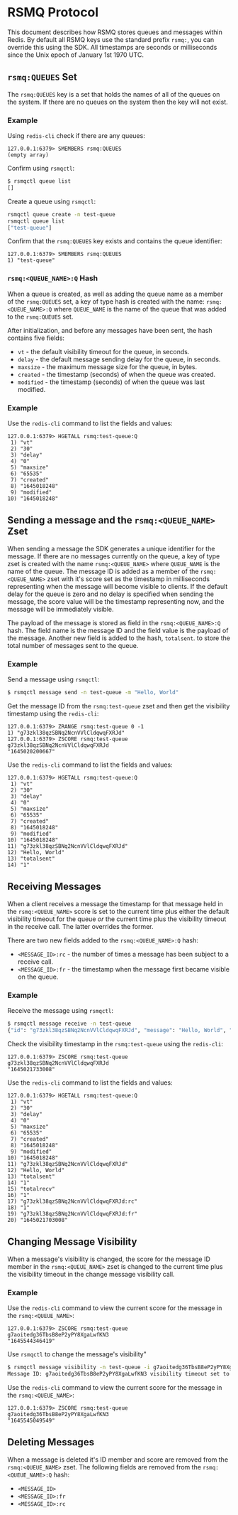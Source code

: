 # RSMQ Protocol
This document describes how RSMQ stores queues and messages within Redis.  By default all RSMQ keys use the standard prefix `rsmq:`, you can override this using the SDK.  All timestamps are seconds or milliseconds since the Unix epoch of January 1st 1970 UTC.

## `rsmq:QUEUES` Set
The `rsmq:QUEUES` key is a set that holds the names of all of the queues on the system.  If there are no queues on the system then the key will not exist.

### Example
Using `redis-cli` check if there are any queues:
```
127.0.0.1:6379> SMEMBERS rsmq:QUEUES
(empty array)
```
Confirm using `rsmqctl`:
```bash
$ rsmqctl queue list
[]
```

Create a queue using `rsmqctl`:
```bash
rsmqctl queue create -n test-queue
rsmqctl queue list
["test-queue"]
```
Confirm that the `rsmq:QUEUES` key exists and contains the queue identifier:
```
127.0.0.1:6379> SMEMBERS rsmq:QUEUES
1) "test-queue"
```

### `rsmq:<QUEUE_NAME>:Q` Hash
When a queue is created, as well as adding the queue name as a member of the `rsmq:QUEUES` set, a key of type hash is created with the name: `rsmq:<QUEUE_NAME>:Q` where `QUEUE_NAME` is the name of the queue that was added to the `rsmq:QUEUES` set.

After initialization, and before any messages have been sent, the hash contains five fields:
+ `vt` - the default visibility timeout for the queue, in seconds.
+ `delay` - the default message sending delay for the queue, in seconds.
+ `maxsize` - the maximum message size for the queue, in bytes.
+ `created` - the timestamp (seconds) of when the queue was created.
+ `modified` - the timestamp (seconds) of when the queue was last modified.

### Example
Use the `redis-cli` command to list the fields and values:
```
127.0.0.1:6379> HGETALL rsmq:test-queue:Q
 1) "vt"
 2) "30"
 3) "delay"
 4) "0"
 5) "maxsize"
 6) "65535"
 7) "created"
 8) "1645018248"
 9) "modified"
10) "1645018248"
```

## Sending a message and the `rsmq:<QUEUE_NAME>` Zset
When sending a message the SDK generates a unique identifier for the message.  If there are no messages currently on the queue, a key of type zset is created with the name `rsmq:<QUEUE_NAME>` where `QUEUE_NAME` is the name of the queue.  The message ID is added as a member of the `rsmq:<QUEUE_NAME>` zset with it's score set as the timestamp in milliseconds representing when the message will become visible to clients.  If the default delay for the queue is zero and no delay is specified when sending the message, the score value will be the timestamp representing now, and the message will be immediately visible.

The payload of the message is stored as field in the `rsmq:<QUEUE_NAME>:Q` hash.  The field name is the message ID and the field value is the payload of the message.  Another new field is added to the hash, `totalsent`. to store the total number of messages sent to the queue.

### Example
Send a message using `rsmqctl`:
```bash
$ rsmqctl message send -n test-queue -m "Hello, World"
```

Get the message ID from the `rsmq:test-queue` zset and then get the visibility timestamp using the `redis-cli`:
```
127.0.0.1:6379> ZRANGE rsmq:test-queue 0 -1
1) "g73zkl38qzSBNq2NcnVVlCldqwqFXRJd"
127.0.0.1:6379> ZSCORE rsmq:test-queue g73zkl38qzSBNq2NcnVVlCldqwqFXRJd
"1645020200667"
```

Use the `redis-cli` command to list the fields and values:
```
127.0.0.1:6379> HGETALL rsmq:test-queue:Q
 1) "vt"
 2) "30"
 3) "delay"
 4) "0"
 5) "maxsize"
 6) "65535"
 7) "created"
 8) "1645018248"
 9) "modified"
10) "1645018248"
11) "g73zkl38qzSBNq2NcnVVlCldqwqFXRJd"
12) "Hello, World"
13) "totalsent"
14) "1"
```

## Receiving Messages
When a client receives a message the timestamp for that message held in the `rsmq:<QUEUE_NAME>` score is set to the current time plus either the default visibility timeout for the queue *or* the current time plus the visibility timeout in the receive call.  The latter overrides the former.

There are two new fields added to the `rsmq:<QUEUE_NAME>:Q` hash:
+ `<MESSAGE_ID>:rc` - the number of times a message has been subject to a receive call.
+ `<MESSAGE_ID>:fr` - the timestamp when the message first became visible on the queue.

### Example
Receive the message using `rsmqctl`:
```bash
$ rsmqctl message receive -n test-queue
{"id": "g73zkl38qzSBNq2NcnVVlCldqwqFXRJd", "message": "Hello, World", "rc": 1, "ts": 1645021703008}
```

Check the visibility timestamp in the `rsmq:test-queue` using the `redis-cli`:
```
127.0.0.1:6379> ZSCORE rsmq:test-queue g73zkl38qzSBNq2NcnVVlCldqwqFXRJd
"1645021733008"
```

Use the `redis-cli` command to list the fields and values:
```
127.0.0.1:6379> HGETALL rsmq:test-queue:Q
 1) "vt"
 2) "30"
 3) "delay"
 4) "0"
 5) "maxsize"
 6) "65535"
 7) "created"
 8) "1645018248"
 9) "modified"
10) "1645018248"
11) "g73zkl38qzSBNq2NcnVVlCldqwqFXRJd"
12) "Hello, World"
13) "totalsent"
14) "1"
15) "totalrecv"
16) "1"
17) "g73zkl38qzSBNq2NcnVVlCldqwqFXRJd:rc"
18) "1"
19) "g73zkl38qzSBNq2NcnVVlCldqwqFXRJd:fr"
20) "1645021703008"
```

## Changing Message Visibility
When a message's visibility is changed, the score for the message ID member in the `rsmq:<QUEUE_NAME>` zset is changed to the current time plus the visibility timeout in the change message visibility call.

### Example
Use the `redis-cli` command to view the current score for the message in the `rsmq:<QUEUE_NAME>`:
```
127.0.0.1:6379> ZSCORE rsmq:test-queue g7aoitedg36TbsB8eP2yPY8XgaLwfKN3
"1645544346419"
```

Use `rsmqctl` to change the message's visibility"
```bash
$ rsmqctl message visibility -n test-queue -i g7aoitedg36TbsB8eP2yPY8XgaLwfKN3 -t 600
Message ID: g7aoitedg36TbsB8eP2yPY8XgaLwfKN3 visibility timeout set to 600s
```

Use the `redis-cli` command to view the current score for the message in the `rsmq:<QUEUE_NAME>`:
```
127.0.0.1:6379> ZSCORE rsmq:test-queue g7aoitedg36TbsB8eP2yPY8XgaLwfKN3
"1645545049549"
```

## Deleting Messages
When a message is deleted it's ID member and score are removed from the `rsmq:<QUEUE_NAME>` zset.  The following fields are removed from the `rsmq:<QUEUE_NAME>:Q` hash:
+ `<MESSAGE_ID>`
+ `<MESSAGE_ID>:fr`
+ `<MESSAGE_ID>:rc`